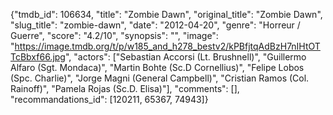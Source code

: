 {"tmdb_id": 106634, "title": "Zombie Dawn", "original_title": "Zombie Dawn", "slug_title": "zombie-dawn", "date": "2012-04-20", "genre": "Horreur / Guerre", "score": "4.2/10", "synopsis": "", "image": "https://image.tmdb.org/t/p/w185_and_h278_bestv2/kPBfjtqAdBzH7nIHtOTTcBbxf66.jpg", "actors": ["Sebastian Accorsi (Lt. Brushnell)", "Guillermo Alfaro (Sgt. Mondaca)", "Martin Bohte (Sc.D Cornellius)", "Felipe Lobos (Spc. Charlie)", "Jorge Magni (General Campbell)", "Cristian Ramos (Col. Rainoff)", "Pamela Rojas (Sc.D. Elisa)"], "comments": [], "recommandations_id": [120211, 65367, 74943]}